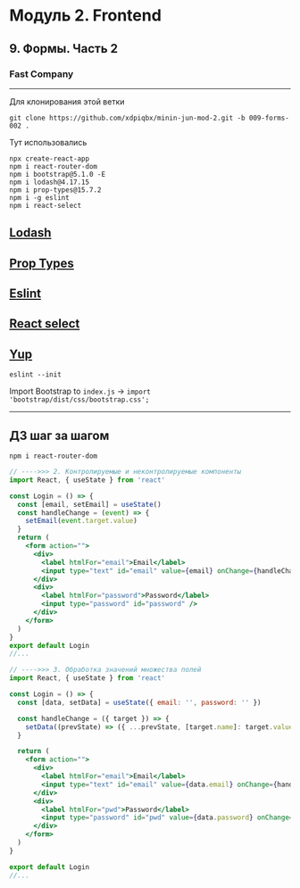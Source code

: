 # Модуль 2. Frontend

## 9. Формы. Часть 2

### Fast Company

---

Для клонирования этой ветки

```code
git clone https://github.com/xdpiqbx/minin-jun-mod-2.git -b 009-forms-002 .
```

Тут использовались

```code
npx create-react-app
npm i react-router-dom
npm i bootstrap@5.1.0 -E
npm i lodash@4.17.15
npm i prop-types@15.7.2
npm i -g eslint
npm i react-select
```

## [Lodash](https://lodash.com/)

## [Prop Types](https://www.npmjs.com/package/prop-types)

## [Eslint](https://eslint.org/)

## [React select](https://react-select.com/home#getting-started)

## [Yup](https://www.npmjs.com/package/yup)

```code
eslint --init
```

Import Bootstrap to `index.js` -> `import 'bootstrap/dist/css/bootstrap.css';`

---

## ДЗ шаг за шагом

```code
npm i react-router-dom
```

```jsx
// ---->>> 2. Контролируемые и неконтролируемые компоненты
import React, { useState } from 'react'

const Login = () => {
  const [email, setEmail] = useState()
  const handleChange = (event) => {
    setEmail(event.target.value)
  }
  return (
    <form action="">
      <div>
        <label htmlFor="email">Email</label>
        <input type="text" id="email" value={email} onChange={handleChange} />
      </div>
      <div>
        <label htmlFor="password">Password</label>
        <input type="password" id="password" />
      </div>
    </form>
  )
}
export default Login
//...
```

```jsx
// ---->>> 3. Обработка значений множества полей
import React, { useState } from 'react'

const Login = () => {
  const [data, setData] = useState({ email: '', password: '' })

  const handleChange = ({ target }) => {
    setData((prevState) => ({ ...prevState, [target.name]: target.value }))
  }

  return (
    <form action="">
      <div>
        <label htmlFor="email">Email</label>
        <input type="text" id="email" value={data.email} onChange={handleChange} name="email" />
      </div>
      <div>
        <label htmlFor="pwd">Password</label>
        <input type="password" id="pwd" value={data.password} onChange={handleChange} name="pwd" />
      </div>
    </form>
  )
}

export default Login
//...
```
